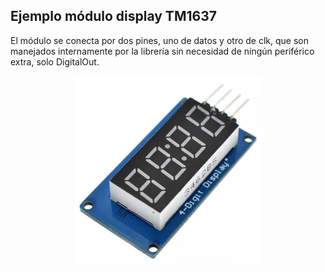 ## Ejemplo módulo display TM1637

El módulo se conecta por dos pines, uno de datos y otro de clk, que son manejados internamente por la librería sin necesidad de ningún periférico extra, solo DigitalOut.
<p align="center">
  <img src="imagen.jpg" style="height: 300px; width:300px;"/>
</p>

